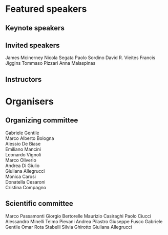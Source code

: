 # Featured speakers

## Keynote speakers


## Invited speakers

James Mcinerney
Nicola Segata
Paolo Sordino
David R. Vieites
Francis Jiggins
Tommaso Pizzari
Anna Malaspinas

## Instructors


# Organisers


## Organizing committee

Gabriele Gentile  
Marco Alberto Bologna  
Alessio De Biase  
Emiliano Mancini  
Leonardo Vignoli  
Marco Oliverio  
Andrea Di Giulio   
Giuliana Allegrucci  
Monica Carosi  
Donatella Cesaroni   
Cristina Compagno

## Scientific committee

Marco Passamonti
Giorgio Bertorelle
Maurizio Casiraghi
Paolo Ciucci
Alessandro Minelli
Telmo Pievani
Andrea Pilastro
Giuseppe Fusco
Gabriele Gentile
Omar Rota Stabelli
Silvia Ghirotto
Giuliana Allegrucci
